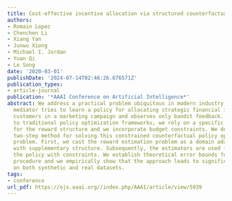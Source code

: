 ```yaml
---
title: Cost-effective incentive allocation via structured counterfactual inference
authors:
- Romain Lopez
- Chenchen Li
- Xiang Yan
- Junwu Xiong
- Michael I. Jordan
- Yuan Qi
- Le Song
date: '2020-03-01'
publishDate: '2024-07-14T02:46:26.676571Z'
publication_types:
- article-journal
publication: '*AAAI Conference on Artificial Intelligence*'
abstract: We address a practical problem ubiquitous in modern industry, in which a
  mediator tries to learn a policy for allocating strategic financial incentives for
  customers in a marketing campaign and observes only bandit feedback. In contrast
  to traditional policy optimization frameworks, we rely on a specific assumption
  for the reward structure and we incorporate budget constraints. We develop a new
  two-step method for solving this constrained counterfactual policy optimization
  problem. First, we cast the reward estimation problem as a domain adaptation problem
  with supplementary structure. Subsequently, the estimators are used for optimizing
  the policy with constraints. We establish theoretical error bounds for our estimation
  procedure and we empirically show that the approach leads to significant improvement
  on both synthetic and real datasets.
tags:
- conference
url_pdf: https://ojs.aaai.org//index.php/AAAI/article/view/5939
---
```

